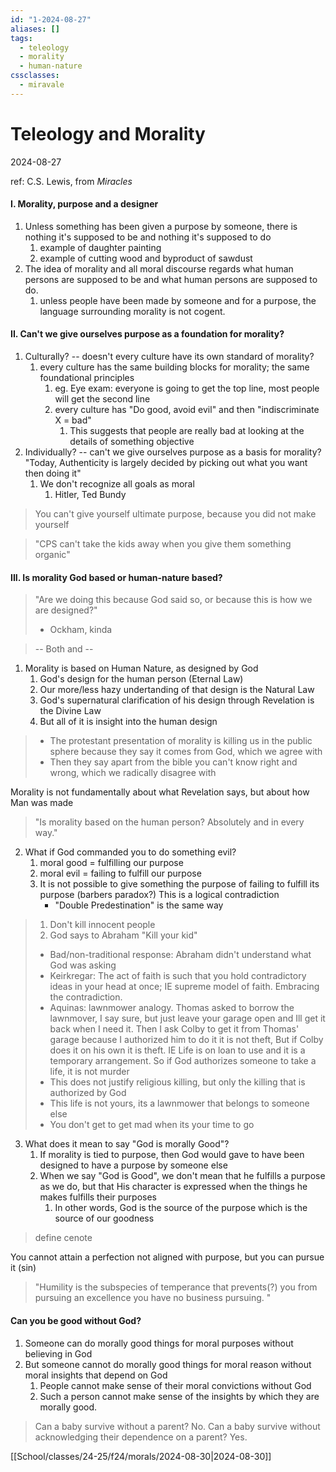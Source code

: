 ```yaml
---
id: "1-2024-08-27"
aliases: []
tags:
  - teleology
  - morality
  - human-nature
cssclasses:
  - miravale
---
```


# Teleology and Morality
2024-08-27

ref: C.S. Lewis, from *Miracles*

#### I. Morality, purpose and a designer
1. Unless something has been given a purpose by someone, there is nothing
   it's supposed to be and nothing it's supposed to do
    1. example of daughter painting
    2. example of cutting wood and byproduct of sawdust
2. The idea of morality and all moral discourse regards what human persons
   are supposed to be and what human persons are supposed to do.
    1. unless people have been made by someone and for a purpose, the
       language surrounding morality is not cogent.

#### II. Can't we give ourselves purpose as a foundation for morality?
1. Culturally? -- doesn't every culture have its own standard of morality? 
    1. every culture has the same building blocks for morality; the same
       foundational principles
        1. eg. Eye exam: everyone is going to get the top line, most people
           will get the second line
        2. every culture has "Do good, avoid evil" and then "indiscriminate X
           = bad"
           1. This suggests that people are really bad at looking at the
              details of something objective 
2. Individually? -- can't we give ourselves purpose as a basis for morality?
"Today, Authenticity is largely decided by picking out what you want then
doing it"
    1. We don't recognize all goals as moral
        1. Hitler, Ted Bundy

> You can't give yourself ultimate purpose, because you did not make
> yourself

> "CPS can't take the kids away when  you give them something organic"

#### III. Is morality God based or human-nature based?
> "Are we doing this because God said so, or because this is how we are designed?"
> - Ockham, kinda

> -- Both and -- 

1. Morality is based on Human Nature, as designed by God
    1. God's design for the human person (Eternal Law)
    2. Our more/less hazy undertanding of that design is the Natural Law
    3. God's supernatural clarification of his design through Revelation is the
        Divine Law
    4. But all of it is insight into the human design

> - The protestant presentation of morality is killing us in the public sphere
> because they say it comes from God, which we agree with
> - Then they say apart from the bible you can't know right and wrong, which we
> radically disagree with

Morality is not fundamentally about what Revelation says, but about how Man was
made


> "Is morality based on the human person? Absolutely and in every way."

2. What if God commanded you to do something evil?
    1. moral good = fulfilling our purpose
    2. moral evil = failing to fulfill our purpose
    3. It is not possible to give something the purpose of failing to fulfill its
       purpose (barbers paradox?) This is a logical contradiction
       - "Double Predestination" is the same way

> 1. Don't kill innocent people
> 2. God says to Abraham "Kill your kid"
>
> - Bad/non-traditional response: Abraham didn't understand what God was asking
> - Keirkregar: The act of faith is such that you hold contradictory ideas in your
head at once; IE supreme model of faith. Embracing the contradiction.
> - Aquinas: lawnmower analogy. Thomas asked to borrow the lawnmover, I say
sure, but just leave your garage open and Ill get it back when I need it.
Then I ask Colby to get it from Thomas' garage because I authorized him to do it
it is not theft, But if Colby does it on his own it is theft. IE Life is on
loan to use and it is a temporary arrangement. So if God authorizes someone to
take a life, it is not murder
> - This does not justify religious killing, but only the killing that is
authorized by God
> - This life is not yours, its a lawnmower that belongs to someone else
> - You don't get to get mad when its your time to go


3. What does it mean to say "God is morally Good"?
    1. If morality is tied to purpose, then God would gave to have been designed
       to have a purpose by someone else
    2. When we say "God is Good", we don't mean that he fulfills a purpose as
       we do, but that His character is expressed when the things he makes
        fulfills their purposes
        1. In other words, God is the source of the purpose which is the source of
        our goodness

> define cenote

You cannot attain a perfection not aligned with purpose, but you can
pursue it (sin)

> "Humility is the subspecies of temperance that prevents(?) you from pursuing an
> excellence you have no business pursuing. "

#### Can you be good without God?
1. Someone can do morally good things for moral purposes without believing in
   God
2. But someone cannot do morally good things for moral reason without moral
   insights that depend on God
    1. People cannot make sense of their moral convictions without God
    2. Such a person cannot make sense of the insights by which they are morally
       good.

> Can a baby survive without a parent? No. Can a baby survive without
> acknowledging their dependence on a parent? Yes.

[[School/classes/24-25/f24/morals/2024-08-30|2024-08-30]]




















